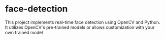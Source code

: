 # face-detection
This project implements real-time face detection using OpenCV and Python. It utilizes OpenCV's pre-trained models or allows customization with your own trained model 
